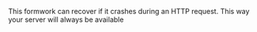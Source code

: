 This formwork can recover if it crashes during an HTTP request. This way your server will always be available